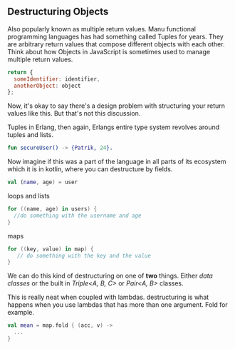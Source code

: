Destructuring Objects
---------------------

Also popularly known as multiple return values. Manu functional programming languages has had something called Tuples for years. They are arbitrary return values that compose different objects with each other. Think about how Objects in JavaScript is sometimes used to manage multiple return values.

```JavaScript
return {
  someIdentifier: identifier,
  anotherObject: object
};
```

Now, it's okay to say there's a design problem with structuring your return values like this. But that's not this discussion.

Tuples in Erlang, then again, Erlangs entire type system revolves around tuples and lists.
```Erlang
fun secureUser() -> {Patrik, 24}.
```

Now imagine if this was a part of the language in all parts of its ecosystem which it is in kotlin, where you can destructure by fields.

```kotlin
val (name, age) = user
```

loops and lists
```kotlin
for ((name, age) in users) {
  //do something with the username and age
}
```

maps
```kotlin
for ((key, value) in map) {
   // do something with the key and the value
}
```

We can do this kind of destructuring on one of **two** things. Either *data classes* or the built in *Triple<A, B, C>* or *Pair<A, B>* classes.

This is really neat when coupled with lambdas. destructuring is what happens when you use lambdas that has more than one argument. Fold for example.

```kotlin
val mean = map.fold { (acc, v) ->
  ...
}
```
